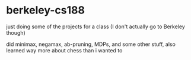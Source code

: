 # berkeley-cs188
just doing some of the projects for a class (I don't actually go to Berkeley though)

did minimax, negamax, ab-pruning, MDPs, and some other stuff, also learned way more about chess than i wanted to
